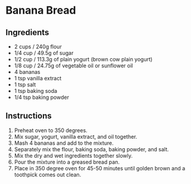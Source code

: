 # Banana Bread

## Ingredients

+ 2 cups / 240g flour
+ 1/4 cup / 49.5g of sugar
+ 1/2 cup / 113.3g of plain yogurt (brown cow plain yogurt)
+ 1/8 cup / 24.75g of vegetable oil or sunflower oil
+ 4 bananas
+ 1 tsp vanilla extract
+ 1 tsp salt
+ 1 tsp baking soda
+ 1/4 tsp baking powder

## Instructions

1. Preheat oven to 350 degrees.
2. Mix sugar, yogurt, vanilla extract, and oil together.
3. Mash 4 bananas and add to the mixture.
4. Separately mix the flour, baking soda, baking powder, and salt.
5. Mix the dry and wet ingredients together slowly.
6. Pour the mixture into a greased bread pan.
7. Place in 350 degree oven for 45-50 minutes until golden brown and a toothpick comes out clean.

